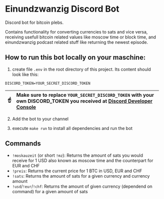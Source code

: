 # Einundzwanzig Discord Bot
Discord bot for bitcoin plebs. 

Contains functionality for converting currencies to sats and vice versa, receiving usefull bitcoin related values like moscow time or block time, and einundzwanzig podcast related stuff like returning the newest episode.

## How to run this bot locally on your maschine:
1. create file `.env` in the root directory of this project. Its content should look like this:
```
DISCORD_TOKEN=YOUR_SECRET_DISCORD_TOKEN
```


| :point_up:    | Make sure to replace `YOUR_SECRET_DISCORD_TOKEN` with your own DISCORD_TOKEN you received at [Discord Developer Console](https://canary.discord.com/developers/applications) |
|---------------|:------------------------|

2. Add the bot to your channel

3. execute `make run` to install all dependencies and run the bot

## Commands
- `!moskauzeit` (or short `!mz`): Returns the amount of sats you would receive for 1 USD also known as moscow time and the counterpart for EUR and CHF
- `!preis`: Returns the current price for 1 BTC in USD, EUR and CHF
- `!sats`: Returns the amount of sats for a given currency and currency amount
- `!usd`/`!eur`/`!chf`: Returns the amount of given currency (dependend on command) for a given amount of sats
